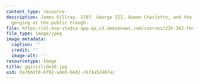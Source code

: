 ```yaml
---
content_type: resource
description: James Gillray. 1787. George III, Queen Charlotte, and the Prince of Wales
  gorging at the public trough.
file: https://ol-ocw-studio-app-qa.s3.amazonaws.com/courses/21h-342-the-royal-family-fall-2003/da7bbd78bf92ade06e82c674a52467ac_ggiiislide10.jpg
file_type: image/jpeg
image_metadata:
  caption: ''
  credit: ''
  image-alt: ''
resourcetype: Image
title: ggiiislide10.jpg
uid: da7bbd78-bf92-ade0-6e82-c674a52467ac
---
```

